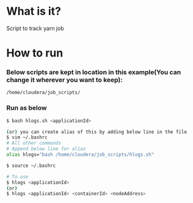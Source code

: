 # What is it?
Script to track yarn job

# How to run
### Below scripts are kept in location in this example(You can change it wherever you want to keep):
    /home/cloudera/job_scripts/

### Run as below 
```sh
$ bash hlogs.sh <applicationId>

(or) you can create alias of this by adding below line in the file
$ vim ~/.bashrc
# All other commands 
# Append below line for alias 
alias hlogs="bash /home/cloudera/job_scripts/hlogs.sh"

$ source ~/.bashrc

# To use
$ hlogs <applicationId>
(or)
$ hlogs <applicationId> <containerId> <nodeAddress>

```